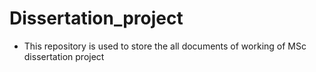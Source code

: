 # Dissertation_project
- This repository is used to store the all documents of working of MSc dissertation project
